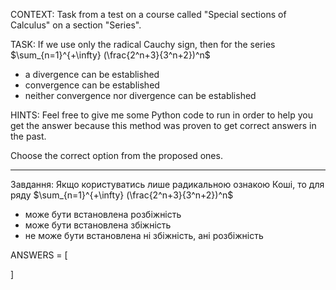 CONTEXT: Task from a test on a course called "Special sections of Calculus" on a section "Series".

TASK:
If we use only the radical Cauchy sign, then for the series $\sum_{n=1}^{+\infty} (\frac{2^n+3}{3^n+2})^n$

- a divergence can be established
- convergence can be established
- neither convergence nor divergence can be established

HINTS: Feel free to give me some Python code to run in order to help you get the answer because this method was proven to get correct answers in the past.

Choose the correct option from the proposed ones.

---

Завдання:
Якщо користуватись лише радикальною ознакою Коші, то для ряду $\sum_{n=1}^{+\infty} (\frac{2^n+3}{3^n+2})^n$

- може бути встановлена розбіжність
- може бути встановлена збіжність
- не може бути встановлена ні збіжність, ані розбіжність

ANSWERS = [

]
